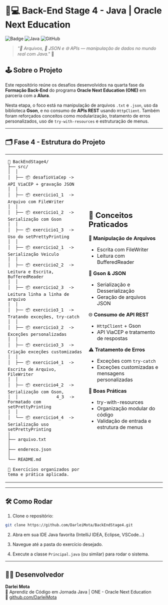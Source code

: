 # 🎯💻 Back-End Stage 4 - Java | Oracle Next Education

![Badge](https://img.shields.io/badge/Status-Concluído-brightgreen)
![Java](https://img.shields.io/badge/Java-21-blue)
![GitHub](https://img.shields.io/badge/Projeto-Organizado-success)

> _"📄 Arquivos, 🧾 JSON e 🌐 APIs — manipulação de dados no mundo real com Java."_ 🔗

## 🕹️ Sobre o Projeto

Este repositório reúne os desafios desenvolvidos na quarta fase da **Formação Back-End** do programa **Oracle Next Education (ONE)** em parceria com a **Alura**.

Nesta etapa, o foco está na manipulação de arquivos `.txt` e `.json`, uso da biblioteca **Gson**, e no consumo de **APIs REST** usando `HttpClient`. Também foram reforçados conceitos como modularização, tratamento de erros personalizados, uso de `try-with-resources` e estruturação de menus.

---

## 🗂️ Fase 4 - Estrutura do Projeto

<table>
<td>

```
📁 BackEndStage4/
├── src/
│  │
│  ├── 📦 desafioViaCep -> API ViaCEP + gravação JSON
│  │
│  ├── 📦 exercicio1_1  -> Arquivo com FileWriter
│  │
│  ├── 📦 exercicio1_2  -> Serialização com Gson
│  │
│  ├── 📦 exercicio1_3  -> Uso do setPrettyPrinting
│  │
│  ├── 📦 exercicio2_1  -> Serialização Veiculo
│  │
│  ├── 📦 exercicio2_2  -> Leitura e Escrita, BufferedReader
│  │
│  ├── 📦 exercicio2_3  -> Leitura linha a linha de arquivo
│  │
│  ├── 📦 exercicio3_1  -> Tratando exceções, try-catch
│  │
│  ├── 📦 exercicio3_2  -> Exceções personalizadas
│  │
│  ├── 📦 exercicio3_3  -> Criação exceções customizadas
│  │
│  ├── 📦 exercicio4_1  -> Escrita de Arquivo, FileWriter
│  │
│  ├── 📦 exercicio4_2  -> Serialização com Gson,  
│  │               4_3  -> Formatado com setPrettyPrinting
│  │
│  └── 📦 exercicio4_4  -> Serialização uso setPrettyPrinting
│
├── arquivo.txt
│
├── endereco.json
│
└── README.md

📌 Exercícios organizados por tema e prática aplicada.

```
</td>
<td>

🧠 **Conceitos Praticados**
--
📄 **Manipulação de Arquivos**
- Escrita com FileWriter
- Leitura com BufferedReader

🧾 **Gson & JSON**
- Serialização e Desserialização
- Geração de arquivos JSON

🌐 **Consumo de API REST**
- `HttpClient` + Gson
- API ViaCEP e tratamento de respostas

⚠️ **Tratamento de Erros**
- Exceções com `try-catch`
- Exceções customizadas e mensagens personalizadas

🧰 **Boas Práticas**
- try-with-resources
- Organização modular do código
- Validação de entrada e estrutura de menus

</td>
</table>

---

## 🛠️ Como Rodar

1. Clone o repositório:
```bash
git clone https://github.com/DarleiMota/BackEndStage4.git
```

2. Abra em sua IDE Java favorita (IntelliJ IDEA, Eclipse, VSCode...)

3. Navegue até a pasta do exercício desejado.

4. Execute a classe `Principal.java` (ou similar) para rodar o sistema.

---

## 🧙‍♂️ Desenvolvedor

**Darlei Mota**  
📍 Aprendiz de Código em Jornada Java | ONE - Oracle Next Education  
🔗 [github.com/DarleiMota](https://github.com/DarleiMota)